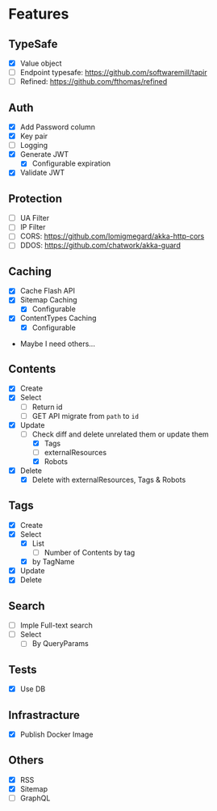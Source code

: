 # Features

## TypeSafe

- [x] Value object
- [ ] Endpoint typesafe: https://github.com/softwaremill/tapir
- [ ] Refined: https://github.com/fthomas/refined

## Auth

- [x] Add Password column
- [x] Key pair
- [ ] Logging
- [x] Generate JWT
    - [x] Configurable expiration
- [x] Validate JWT

## Protection

- [ ] UA Filter
- [ ] IP Filter
- [ ] CORS: https://github.com/lomigmegard/akka-http-cors
- [ ] DDOS: https://github.com/chatwork/akka-guard

## Caching

- [x] Cache Flash API
- [x] Sitemap Caching
    - [x] Configurable
- [x] ContentTypes Caching
    - [x] Configurable
- Maybe I need others...

## Contents

- [x] Create
- [x] Select
    - [ ] Return id
    - [ ] GET API migrate from `path` to `id`
- [x] Update
    - [ ] Check diff and delete unrelated them or update them
        - [x] Tags
        - [ ] externalResources
        - [x] Robots
- [x] Delete
    - [x] Delete with externalResources, Tags & Robots

## Tags

- [x] Create
- [x] Select
    - [x] List
        - [ ] Number of Contents by tag
    - [x] by TagName
- [x] Update
- [x] Delete

## Search

- [ ] Imple Full-text search
- [ ] Select
    - [ ] By QueryParams

## Tests

- [x] Use DB

## Infrastracture

- [x] Publish Docker Image

## Others

- [x] RSS
- [x] Sitemap
- [ ] GraphQL
